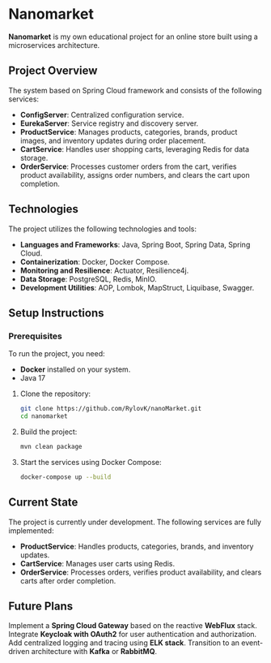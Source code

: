 # Nanomarket

**Nanomarket** is my own educational project for an online store built using a microservices architecture.

## Project Overview

The system based on Spring Cloud framework and consists of the following services:
- **ConfigServer**: Centralized configuration service.
- **EurekaServer**: Service registry and discovery server.
- **ProductService**: Manages products, categories, brands, product images, and inventory updates during order placement.
- **CartService**: Handles user shopping carts, leveraging Redis for data storage.
- **OrderService**: Processes customer orders from the cart, verifies product availability, assigns order numbers, and clears the cart upon completion.

## Technologies

The project utilizes the following technologies and tools:
- **Languages and Frameworks**: Java, Spring Boot, Spring Data, Spring Cloud.
- **Containerization**: Docker, Docker Compose.
- **Monitoring and Resilience**: Actuator, Resilience4j.
- **Data Storage**: PostgreSQL, Redis, MinIO.
- **Development Utilities**: AOP, Lombok, MapStruct, Liquibase, Swagger.



## Setup Instructions

### Prerequisites

To run the project, you need:
- **Docker** installed on your system.
- Java 17

1. Clone the repository:
   ```bash
   git clone https://github.com/RylovK/nanoMarket.git
   cd nanomarket
   
2. Build the project:
    ```bash
    mvn clean package

3. Start the services using Docker Compose:
    ```bash
    docker-compose up --build

## Current State

The project is currently under development. The following services are fully implemented:

- **ProductService**: Handles products, categories, brands, and inventory updates.
- **CartService**: Manages user carts using Redis.
- **OrderService**: Processes orders, verifies product availability, and clears carts after order completion.

## Future Plans
Implement a **Spring Cloud Gateway** based on the reactive **WebFlux** stack.
Integrate **Keycloak with OAuth2** for user authentication and authorization.
Add centralized logging and tracing using **ELK stack**.
Transition to an event-driven architecture with **Kafka** or **RabbitMQ**.